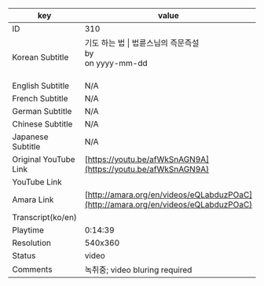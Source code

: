 |  key  |  value  |
|-------|---------|
| ID            | 310 |
| Korean Subtitle | 기도 하는 법 \| 법륜스님의 즉문즉설<br>by <br>on yyyy-mm-dd<br><br>|
| English Subtitle | N/A |
| French Subtitle | N/A |
| German Subtitle | N/A |
| Chinese Subtitle | N/A |
| Japanese Subtitle | N/A |
| Original YouTube Link  | [https://youtu.be/afWkSnAGN9A](https://youtu.be/afWkSnAGN9A) |
| YouTube Link  |  |
| Amara Link    | [http://amara.org/en/videos/eQLabduzPOaC](http://amara.org/en/videos/eQLabduzPOaC) |
| Transcript(ko/en) |  |
| Playtime | 0:14:39 |
| Resolution | 540x360|
| Status | video |
| Comments | 녹취중; video bluring required |
